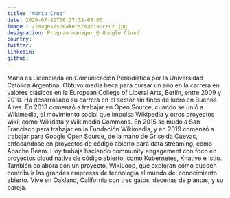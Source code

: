 ```yaml
---
title: "Maria Cruz"
date: 2020-07-22T06:27:32-05:00
image : /images/speakers/maria-cruz.jpg
designation: Program manager @ Google Cloud
country: 
twitter: 
linkedin: 
github: 
---
```


María es Licenciada en Comunicación Periodística por la Universidad Católica Argentina. Obtuvo media beca para cursar un año en la carrera en valores clásicos en la European College of Liberal Arts, Berlín, entre 2009 y 2010. Ha desarrollado su carrera en el sector sin fines de lucro en Buenos Aires. En 2013 comenzó a trabajar en Open Source, cuando se unió a Wikimedia, el movimiento social que impulsa Wikipedia y otros proyectos wiki, como Wikidata y Wikimedia Commons. En 2015 se mudó a San Francisco para trabajar en la Fundación Wikimedia, y en 2019 comenzó a trabajar para Google Open Source, de la mano de Griselda Cuevas, enfocándose en proyectos de código abierto para data streaming, como Apache Beam. Hoy trabaja haciendo community engagement con foco en proyectos cloud native de código abierto, como Kubernetes, Knative e Istio. También colabora con un proyecto, WikiLoop, que exploran cómo pueden contribuir las grandes empresas de tecnología al mundo del conocimiento abierto. Vive en Oakland, California con tres gatos, decenas de plantas, y su pareja.
